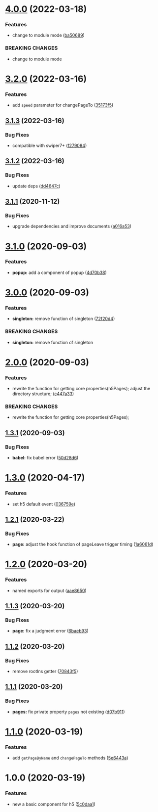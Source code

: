# [4.0.0](https://github.com/cycjimmy/h5-pages/compare/v3.2.0...v4.0.0) (2022-03-18)


### Features

* change to module mode ([ba50689](https://github.com/cycjimmy/h5-pages/commit/ba506892857f724e5c88d0b6db35270b2c86116f))


### BREAKING CHANGES

* change to module mode

# [3.2.0](https://github.com/cycjimmy/h5-pages/compare/v3.1.3...v3.2.0) (2022-03-16)


### Features

* add `speed` parameter for changePageTo ([35173f5](https://github.com/cycjimmy/h5-pages/commit/35173f512da84e821d9a93b524055cf42e8e9208))

## [3.1.3](https://github.com/cycjimmy/h5-pages/compare/v3.1.2...v3.1.3) (2022-03-16)


### Bug Fixes

* compatible with swiper7+ ([f279084](https://github.com/cycjimmy/h5-pages/commit/f279084e4820ffca4956758a50f405578eb15b46))

## [3.1.2](https://github.com/cycjimmy/h5-pages/compare/v3.1.1...v3.1.2) (2022-03-16)


### Bug Fixes

* update deps ([dd4647c](https://github.com/cycjimmy/h5-pages/commit/dd4647c48df4bed962dad733e67e122492c02c41))

## [3.1.1](https://github.com/cycjimmy/h5-pages/compare/v3.1.0...v3.1.1) (2020-11-12)


### Bug Fixes

* upgrade dependencies and improve documents ([a016a53](https://github.com/cycjimmy/h5-pages/commit/a016a53d7e6d3ea970cfcedd9f33eca0a6adcbf3))

# [3.1.0](https://github.com/cycjimmy/h5-pages/compare/v3.0.0...v3.1.0) (2020-09-03)


### Features

* **popup:** add a component of popup ([4d70b38](https://github.com/cycjimmy/h5-pages/commit/4d70b38a34f437773034ba1bd2dd6536ad1ee7a0))

# [3.0.0](https://github.com/cycjimmy/h5-pages/compare/v2.0.0...v3.0.0) (2020-09-03)


### Features

* **singleton:** remove function of singleton ([72f20d4](https://github.com/cycjimmy/h5-pages/commit/72f20d43416c1c0192c139761739a4143029fa09))


### BREAKING CHANGES

* **singleton:** remove function of singleton

# [2.0.0](https://github.com/cycjimmy/h5-pages/compare/v1.3.1...v2.0.0) (2020-09-03)


### Features

* rewrite the function for getting core properties(h5Pages); adjust the directory structure; ([c447a33](https://github.com/cycjimmy/h5-pages/commit/c447a338c7a9c91c446f0f90fb540176970c0f9b))


### BREAKING CHANGES

* rewrite the function for getting core properties(h5Pages);

## [1.3.1](https://github.com/cycjimmy/h5-pages/compare/v1.3.0...v1.3.1) (2020-09-03)


### Bug Fixes

* **babel:** fix babel error ([50d28d6](https://github.com/cycjimmy/h5-pages/commit/50d28d64fa2b0b550cefde6928751cc79d03ab1f))

# [1.3.0](https://github.com/cycjimmy/h5-pages/compare/v1.2.1...v1.3.0) (2020-04-17)


### Features

* set h5 default event ([036759e](https://github.com/cycjimmy/h5-pages/commit/036759ec026309b4527b67792e49dbb366958feb))

## [1.2.1](https://github.com/cycjimmy/h5-pages/compare/v1.2.0...v1.2.1) (2020-03-22)


### Bug Fixes

* **page:** adjust the hook function of pageLeave trigger timing ([1a6061d](https://github.com/cycjimmy/h5-pages/commit/1a6061d7ade6fcfdb0a3fcb2ec55551517903859))

# [1.2.0](https://github.com/cycjimmy/h5-pages/compare/v1.1.3...v1.2.0) (2020-03-20)


### Features

* named exports for output ([aae8650](https://github.com/cycjimmy/h5-pages/commit/aae8650e12b5fa637540187343890b1e0d1ba7f7))

## [1.1.3](https://github.com/cycjimmy/h5-pages/compare/v1.1.2...v1.1.3) (2020-03-20)


### Bug Fixes

* **page:** fix a judgment error ([6baeb93](https://github.com/cycjimmy/h5-pages/commit/6baeb9330381460d5a7b60fad6f0d57c1f27e4e0))

## [1.1.2](https://github.com/cycjimmy/h5-pages/compare/v1.1.1...v1.1.2) (2020-03-20)


### Bug Fixes

* remove rootIns getter ([70843f5](https://github.com/cycjimmy/h5-pages/commit/70843f5d322052994f260b5d41006763c5fd3035))

## [1.1.1](https://github.com/cycjimmy/h5-pages/compare/v1.1.0...v1.1.1) (2020-03-20)


### Bug Fixes

* **pages:** fix private property `pages` not existing ([d07b911](https://github.com/cycjimmy/h5-pages/commit/d07b91127e064486fdea1850cdacc6d0950ff3de))

# [1.1.0](https://github.com/cycjimmy/h5-pages/compare/v1.0.0...v1.1.0) (2020-03-19)


### Features

* add `getPageByName` and `changePageTo` methods ([5e6443a](https://github.com/cycjimmy/h5-pages/commit/5e6443a67aba388d6594c89ee3bf3104f957a95a))

# 1.0.0 (2020-03-19)


### Features

* new a basic component for h5 ([5c0daa1](https://github.com/cycjimmy/h5-pages/commit/5c0daa1d295cb0f724db9ae5e68237aaf4b7c6c6))
